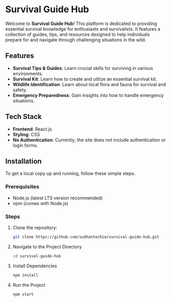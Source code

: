 # Survival Guide Hub

Welcome to **Survival Guide Hub**! This platform is dedicated to providing essential survival knowledge for enthusiasts and survivalists. It features a collection of guides, tips, and resources designed to help individuals prepare for and navigate through challenging situations in the wild.

## Features

- **Survival Tips & Guides**: Learn crucial skills for surviving in various environments.
- **Survival Kit**: Learn how to create and utilize an essential survival kit.
- **Wildlife Identification**: Learn about local flora and fauna for survival and safety.
- **Emergency Preparedness**: Gain insights into how to handle emergency situations.

## Tech Stack

- **Frontend**: React.js
- **Styling**: CSS
- **No Authentication**: Currently, the site does not include authentication or login forms.

## Installation

To get a local copy up and running, follow these simple steps.

### Prerequisites

- Node.js (latest LTS version recommended)
- npm (comes with Node.js)

### Steps

1. Clone the repository:
   ```bash
   git clone https://github.com/sudhantechie/survival-guide-hub.git
2. Navigate to the Project Directory
   ```bash
   cd survival-guide-hub
3. Install Dependencies
   ```bash
   npm install
4. Run the Project
    ```bash
    npm start
